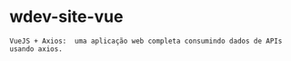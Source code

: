 # wdev-site-vue

```
VueJS + Axios:  uma aplicação web completa consumindo dados de APIs usando axios.
```
